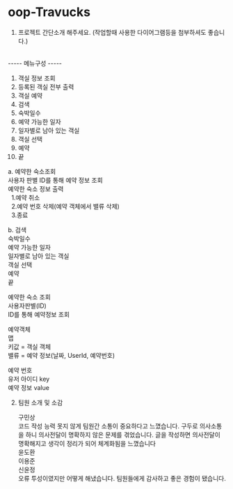 # oop-Travucks
1. 프로젝트 간단소개 해주세요. (작업할때 사용한 다이어그램등을 첨부하셔도 좋습니다.) <br>
<br>
----- 메뉴구성 ----- <br>

1. 객실 정보 조회<br>
2. 등록된 객실 전부 출력<br>
3. 객실 예약<br>
4. 검색<br>
5. 숙박일수<br>
6. 예약 가능한 일자<br>
7. 일자별로 남아 있는 객실<br>
8. 객실 선택<br>
9. 예약<br>
10. 끝<br>


a. 예약한 숙소조회<br>
사용자 판별 ID를 통해 예약 정보 조회<br>
예약한 숙소 정보 출력<br>
&nbsp;&nbsp;1.예약 취소<br>
&nbsp;&nbsp;2.예약 번호 삭제(예약 객체에서 밸류 삭제)<br>
&nbsp;&nbsp;3.종료<br>

b. 검색<br>
숙박일수<br>
예약 가능한 일자<br>
일자별로 남아 있는 객실<br>
객실 선택<br>
예약<br>
끝<br>

예약한 숙소 조회<br>
사용자판별(ID)<br>
ID를 통해 예약정보 조회<br>

예약객체<br>
맵<br>
키값 = 객실 객체<br>
밸류 = 예약 정보(날짜, UserId, 예약번호)<br>

예약 번호<br>
유저 아이디 key<br>
예약 정보 value<br>

2. 팀원 소개 및 소감<br>
   
   구민상<br>
   코드 작성 능력 못지 않게 팀원간 소통이 중요하다고 느꼈습니다. 구두로 의사소통을 하니 의사전달이 명확하지 않은 문제를 겪었습니다.
   글을 작성하면 의사전달이 명확해지고 생각이 정리가 되어 체계화됨을 느꼈습니다<br>
   윤도환<br>
   이용준<br>
   신윤정<br>
   오류 투성이였지만 어떻게 해냈습니다. 팀원들에게 감사하고 좋은 경험이 됐습니다.

